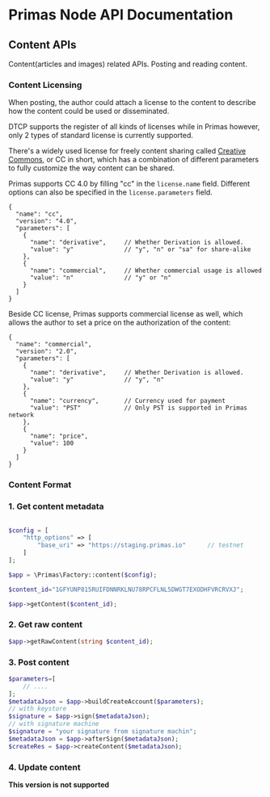 # Primas Node API Documentation

## Content APIs

Content(articles and images) related APIs. Posting and reading content.

### Content Licensing

When posting, the author could attach a license to the content
to describe how the content could be used or disseminated.

DTCP supports the register of all kinds of licenses while in Primas however,
only 2 types of standard license is currently supported. 

There's a widely used license for freely content sharing
called [Creative Commons](https://creativecommons.org/), or CC in short,
which has a combination of different parameters to fully customize the way
content can be shared.

Primas supports CC 4.0 by filling "cc" in the `license.name` field.
Different options can also be specified in the `license.parameters` field.

```
{
  "name": "cc",
  "version": "4.0",
  "parameters": [
    {
      "name": "derivative",     // Whether Derivation is allowed.
      "value": "y"              // "y", "n" or "sa" for share-alike
    },
    {
      "name": "commercial",     // Whether commercial usage is allowed
      "value": "n"              // "y" or "n"
    }
  ]
}
``` 

Beside CC license, Primas supports commercial license as well, which allows the author
to set a price on the authorization of the content:

```
{
  "name": "commercial",
  "version": "2.0",
  "parameters": [
    {
      "name": "derivative",     // Whether Derivation is allowed.
      "value": "y"              // "y", "n"
    },
    {
      "name": "currency",       // Currency used for payment
      "value": "PST"            // Only PST is supported in Primas network
    },
    {
      "name": "price",
      "value": 100
    }
  ]
}
``` 

### Content Format

### 1. Get content metadata

```php

$config = [
    "http_options" => [
        "base_uri" => "https://staging.primas.io"      // testnet
    ]
];

$app = \Primas\Factory::content($config);

$content_id="1GFYUNP815RUIFDNNRKLNU78RPCFLNL5DWGT7EXODHFVRCRVXJ";

$app->getContent($content_id);
```

### 2. Get raw content

```php
$app->getRawContent(string $content_id);
```

### 3. Post content

```php
$parameters=[
    // ....
];
$metadataJson = $app->buildCreateAccount($parameters);
// with keystore
$signature = $app->sign($metadataJson);
// with signature machine
$signature = "your signature from signature machin";
$metadataJson = $app->afterSign($metadataJson);
$createRes = $app->createContent($metadataJson);

```


### 4. Update content

**This version is not supported**






